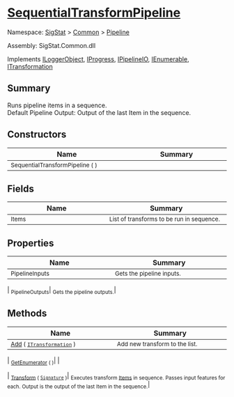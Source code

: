 # [SequentialTransformPipeline](./SequentialTransformPipeline.md)

Namespace: [SigStat]() > [Common](./../README.md) > [Pipeline](./README.md)

Assembly: SigStat.Common.dll

Implements [ILoggerObject](./../ILoggerObject.md), [IProgress](./../Helpers/IProgress.md), [IPipelineIO](./IPipelineIO.md), [IEnumerable](https://docs.microsoft.com/en-us/dotnet/api/System.Collections.IEnumerable), [ITransformation](./../ITransformation.md)

## Summary
Runs pipeline items in a sequence.  <br>Default Pipeline Output: Output of the last Item in the sequence.

## Constructors

| Name<div><a href="#"><img width=400></a></div> | Summary<div><a href="#"><img width=475></a></div> | 
| --- | --- | 
| <sub>SequentialTransformPipeline (  )</sub>| <sub></sub>| 



## Fields

| Name<div><a href="#"><img width=400></a></div> | Summary<div><a href="#"><img width=475></a></div> | 
| --- | --- | 
| <sub>Items</sub>| <sub>List of transforms to be run in sequence.</sub>| 



## Properties

| Name<div><a href="#"><img width=400></a></div> | Summary<div><a href="#"><img width=475></a></div> | 
| --- | --- | 
| <sub>PipelineInputs</sub>| <sub>Gets the pipeline inputs.</sub>| 

| <sub>PipelineOutputs</sub>| <sub>Gets the pipeline outputs.</sub>| 



## Methods

| Name<div><a href="#"><img width=400></a></div> | Summary<div><a href="#"><img width=475></a></div> | 
| --- | --- | 
| <sub>[Add](./Methods/SequentialTransformPipeline-100663510.md) ( [`ITransformation`](./../ITransformation.md) )</sub>| <sub>Add new transform to the list.</sub>| 

| <sub>[GetEnumerator](./Methods/SequentialTransformPipeline-100663509.md) (  )</sub>| <sub></sub>| 

| <sub>[Transform](./Methods/SequentialTransformPipeline-100663511.md) ( [`Signature`](./../Signature.md) )</sub>| <sub>Executes transform [Items](https://github.com/hargitomi97/sigstat/blob/master/docs/md/.md) in sequence.  Passes input features for each.  Output is the output of the last Item in the sequence.</sub>| 



